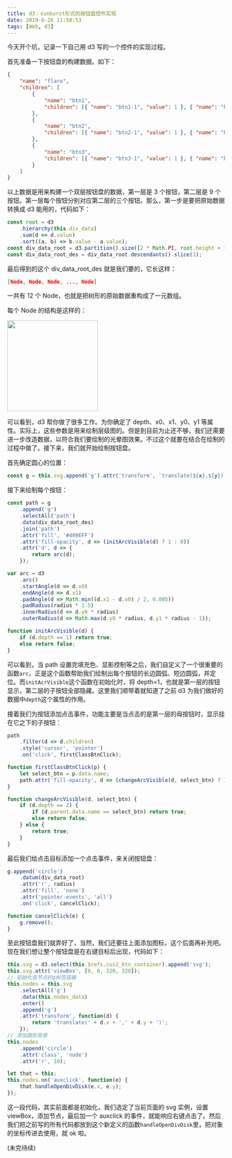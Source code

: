 ```yaml
---
title: d3：sunburst形式的按钮盘控件实现
date: 2019-6-26 11:50:53
tags: [Web, d3]
---
```


今天开个坑，记录一下自己用 d3 写的一个控件的实现过程。

首先准备一下按钮盘的构建数据。如下：

```json
{
	"name": "flare",
	"children": [
		{
			"name": "btn1",
			"children": [{ "name": "btn1-1", "value": 1 }, { "name": "btn1-2", "value": 1 }, { "name": "btn1-3", "value": 1 }]
		},
		{
			"name": "btn2",
			"children": [{ "name": "btn2-1", "value": 1 }, { "name": "btn2-2", "value": 1 }, { "name": "btn2-3", "value": 1 }]
		},
		{
			"name": "btn3",
			"children": [{ "name": "btn3-1", "value": 1 }, { "name": "btn3-2", "value": 1 }, { "name": "btn3-3", "value": 1 }]
		}
	]
}
```

以上数据是用来构建一个双层按钮盘的数据，第一层是 3 个按钮，第二层是 9 个按钮。第一层每个按钮分别对应第二层的三个按钮。那么，第一步是要把原始数据转换成 d3 能用的，代码如下：

```js
const root = d3
	.hierarchy(this.div_data)
	.sum(d => d.value)
	.sort((a, b) => b.value - a.value);
const div_data_root = d3.partition().size([2 * Math.PI, root.height + 1])(root);
const div_data_root_des = div_data_root.descendants().slice(1);
```

最后得到的这个 div_data_root_des 就是我们要的，它长这样：

```json
[Node, Node, Node, ..., Node]
```

一共有 12 个 Node，也就是把树形的原始数据重构成了一元数组。

每个 Node 的结构是这样的：

<img src="https://wangyu.net.cn/img/d3_btn_pannel_1.PNG" width="210">

可以看到，d3 帮你做了很多工作。为你确定了 depth、x0、x1、y0、y1 等属性。实际上，这些参数是用来绘制层级图的。但是到目前为止还不够，我们还需要进一步改造数据，以符合我们要绘制的光晕图效果。不过这个就要在结合在绘制的过程中做了。接下来，我们就开始绘制按钮盘。

首先确定圆心的位置：

```js
const g = this.svg.append('g').attr('transform', `translate(${x},${y})`);
```

接下来绘制每个按钮：

```js
const path = g
	.append('g')
	.selectAll('path')
	.data(div_data_root_des)
	.join('path')
	.attr('fill', '#409EFF')
	.attr('fill-opacity', d => (initArcVisible(d) ? 1 : 0))
	.attr('d', d => {
		return arc(d);
	});

var arc = d3
	.arc()
	.startAngle(d => d.x0)
	.endAngle(d => d.x1)
	.padAngle(d => Math.min((d.x1 - d.x0) / 2, 0.005))
	.padRadius(radius * 1.5)
	.innerRadius(d => d.y0 * radius)
	.outerRadius(d => Math.max(d.y0 * radius, d.y1 * radius - 1));

function initArcVisible(d) {
	if (d.depth == 1) return true;
	else return false;
}
```

可以看到，当 path 设置完填充色、显影控制等之后，我们自定义了一个很重要的函数`arc`，正是这个函数帮助我们绘制出每个按钮的长边圆弧、短边圆弧，并定位。而`initAcrVisible`这个函数在初始化时，将 depth=1，也就是第一层的按钮显示，第二层的子按钮全部隐藏。这里我们顺带着就知道了之前 d3 为我们做好的数据中`depth`这个属性的作用。

接着我们为按钮添加点击事件，功能主要是当点击的是第一层的母按钮时，显示挂在它之下的子按钮：

```js
path
	.filter(d => d.children)
	.style('cursor', 'pointer')
	.on('click', firstClassBtnClick);

function firstClassBtnClick(p) {
	let select_btn = p.data.name;
	path.attr('fill-opacity', d => (changeArcVisible(d, select_btn) ? 1 : 0));
}

function changeArcVisible(d, select_btn) {
	if (d.depth == 2) {
		if (d.parent.data.name == select_btn) return true;
		else return false;
	} else {
		return true;
	}
}
```

最后我们给点击目标添加一个点击事件，来关闭按钮盘：

```js
g.append('circle')
	.datum(div_data_root)
	.attr('r', radius)
	.attr('fill', 'none')
	.attr('pointer-events', 'all')
	.on('click', cancelClick);

function cancelClick(e) {
	g.remove();
}
```

至此按钮盘我们就弄好了，当然，我们还要往上面添加图标，这个后面再补充吧。现在我们想让整个按钮盘是在右键目标后出现，代码如下：

```js
this.svg = d3.select(this.$refs.cus2_btn_container).append('svg');
this.svg.attr('viewBox', [0, 0, 320, 320]);
// 初始化各节点的g标签容器
this.nodes = this.svg
	.selectAll('g')
	.data(this.nodes_data)
	.enter()
	.append('g')
	.attr('transform', function(d) {
		return 'translate(' + d.x + ',' + d.y + ')';
	});
// 添加圆形背景
this.nodes
	.append('circle')
	.attr('class', 'node')
	.attr('r', 10);

let that = this;
this.nodes.on('auxclick', function(e) {
	that.handleOpenDivDisk(e.x, e.y);
});
```

这一段代码，其实前面都是初始化，我们选定了当前页面的 svg 实例，设置 viewBox，添加节点，最后加一个 auxclick 的事件，就能响应右键点击了。然后我们把之前写的所有代码都放到这个新定义的函数`handleOpenDivDisk`里，把对象的坐标传进去使用，就 ok 啦。

(未完待续)
